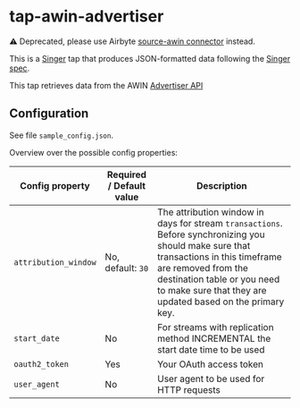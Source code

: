 # tap-awin-advertiser

⚠️ Deprecated, please use Airbyte [source-awin connector](https://github.com/airbytehq/airbyte/pull/21116) instead.

This is a [Singer](https://singer.io) tap that produces JSON-formatted data following the [Singer spec](https://github.com/singer-io/getting-started/blob/master/SPEC.md).

This tap retrieves data from the AWIN [Advertiser API](https://wiki.awin.com/index.php/Advertiser_API)

## Configuration

See file `sample_config.json`.

Overview over the possible config properties:

| Config property      | Required / Default value | Description
| -------------------- | ------------------------ | -----------
| `attribution_window` | No, default: `30`        | The attribution window in days for stream `transactions`. Before synchronizing you should make sure that transactions in this timeframe are removed from the destination table or you need to make sure that they are updated based on the primary key.
| `start_date`         | No                       | For streams with replication method INCREMENTAL the start date time to be used
| `oauth2_token`       | Yes                      | Your OAuth access token
| `user_agent`         | No                       | User agent to be used for HTTP requests
